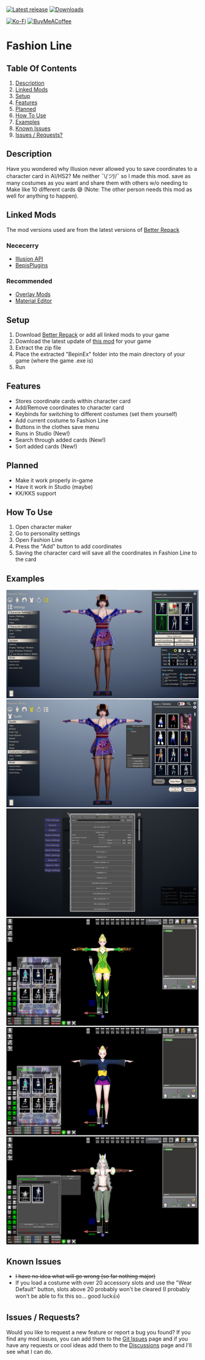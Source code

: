 [![Latest release](https://img.shields.io/github/release/Prolo1/Fashion_Line.svg?style=flat)](https://github.com/Prolo1/Fashion_Line/releases/latest)
[![Downloads](https://img.shields.io/github/downloads/Prolo1/Fashion_Line/total.svg?style=flat)](https://github.com/Prolo1/Fashion_Line/releases)

[![Ko-Fi](https://img.shields.io/badge/Ko--fi-F16061?style=for-the-badge&logo=ko-fi&logoColor=white)](https://ko-fi.com/prolo)
[![BuyMeACoffee](https://img.shields.io/badge/Buy%20Me%20a%20Coffee-ffdd00?style=for-the-badge&logo=buy-me-a-coffee&logoColor=black)](https://www.buymeacoffee.com/prolo)

# Fashion Line

## Table Of Contents

1. [Description](#description)
2. [Linked Mods](#linked-mods)
3. [Setup](#setup)
4. [Features](#features)
5. [Planned](#planned)
6. [How To Use](#how-to-use)
7. [Examples](#examples)
8. [Known Issues](#known-issues)
69. [Issues / Requests?](#issues)

## Description

Have you wondered why Illusion never allowed you to save coordinates to a character card in AI/HS2? Me neither ¯\\_(ツ)_/¯ so I made this mod. save as many costumes as you want and share them with others w/o needing to Make like 10 different cards 😅 (Note: The other person needs this mod as well for anything to happen). 

## Linked Mods

The mod versions used are from the latest versions of [Better Repack](https://dl.betterrepack.com/public/)

### Nececerry

* [Illusion API](https://github.com/IllusionMods/IllusionModdingAPI)
* [BepisPlugins](https://github.com/IllusionMods/BepisPlugins)
  
### Recommended

* [Overlay Mods](https://github.com/ManlyMarco/Illusion-Overlay-Mods) 
* [Material Editor](https://github.com/IllusionMods/KK_Plugins)

## Setup

1. Download [Better Repack](https://dl.betterrepack.com/public/) or add all linked mods to your game
2. Download the latest update of [this mod](https://github.com/Prolo1/Fashion_Line/releases/latest/) for your game
3. Extract the zip file
4. Place the extracted "BepinEx" folder into the main directory of your game (where the game .exe is)
5. Run

## Features

* Stores coordinate cards within character card
* Add/Remove coordinates to character card
* Keybinds for switching to different costumes (set them yourself)
* Add current costume to Fashion Line
* Buttons in the clothes save menu
* Runs in Studio (New!)
* Search through added cards (New!) 
* Sort added cards (New!) 

## Planned

* Make it work properly in-game
* Have it work in Studio (maybe)
* KK/KKS support

## How To Use

1. Open character maker
2. Go to personality settings
3. Open Fashion Line
4. Press the "Add" button to add coordinates
5. Saving the character card will save all the coordinates in Fashion Line to the card   

## Examples
 
![Maker Menu](https://github.com/Prolo1/Example-images/blob/main/Fashion%20Line/Maker%20Menu.png?raw=true)
![Cloths save buttons](https://github.com/Prolo1/Example-images/blob/main/Fashion%20Line/Cloths%20save%20buttons.png?raw=true)
![Plugin settings](https://github.com/Prolo1/Example-images/blob/main/Fashion%20Line/Plugin%20settings.png?raw=true)
![Studio 1](https://github.com/Prolo1/Example-images/blob/main/Fashion%20Line/Studio%201.png?raw=true)
![Studio 2](https://github.com/Prolo1/Example-images/blob/main/Fashion%20Line/Studio%202.png?raw=true)
![Studio 3](https://github.com/Prolo1/Example-images/blob/main/Fashion%20Line/Studio%203.png?raw=true)

## Known Issues

* ~~I have no idea what will go wrong (so far nothing major)~~
* If you load a costume with over 20 accessory slots and use the "Wear Default" button, slots above 20 probably won't be cleared (I probably won't be able to fix this so... good luck👍)

## Issues / Requests? <a name="issues"></a>

Would you like to request a new feature or report a bug you found? If you find any mod issues, you can add them to the [Git Issues](https://github.com/Prolo1/Fashion_Line/issues) page and if you have any requests or cool ideas add them to the [Discussions](https://github.com/Prolo1/Fashion_Line/discussions) page and I'll see what I can do.
